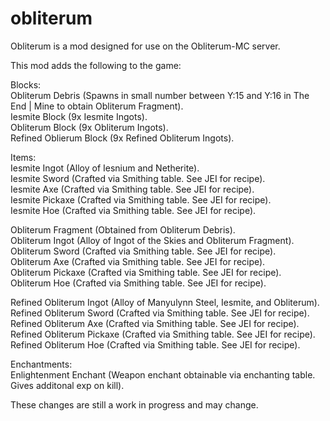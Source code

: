 # obliterum

Obliterum is a mod designed for use on the Obliterum-MC server.

 
This mod adds the following to the game:

 
Blocks:                        
Obliterum Debris (Spawns in small number between Y:15 and Y:16 in The End | Mine to obtain Obliterum Fragment).                         
Iesmite Block (9x Iesmite Ingots).                     
Obliterum Block (9x Obliterum Ingots).              
Refined Oblierum Block (9x Refined Obliterum Ingots).              

Items:                    
Iesmite Ingot (Alloy of Iesnium and Netherite).                    
Iesmite Sword (Crafted via Smithing table. See JEI for recipe).             
Iesmite Axe (Crafted via Smithing table. See JEI for recipe).               
Iesmite Pickaxe (Crafted via Smithing table. See JEI for recipe).               
Iesmite Hoe (Crafted via Smithing table. See JEI for recipe).                

Obliterum Fragment (Obtained from Obliterum Debris).                 
Obliterum Ingot (Alloy of Ingot of the Skies and Obliterum Fragment).             
Obliterum Sword (Crafted via Smithing table. See JEI for recipe).                     
Obliterum Axe (Crafted via Smithing table. See JEI for recipe).               
Obliterum Pickaxe (Crafted via Smithing table. See JEI for recipe).               
Obliterum Hoe (Crafted via Smithing table. See JEI for recipe).                    

Refined Obliterum Ingot (Alloy of Manyulynn Steel, Iesmite, and Obliterum).                
Refined Obliterum Sword (Crafted via Smithing table. See JEI for recipe).                     
Refined Obliterum Axe (Crafted via Smithing table. See JEI for recipe).                 
Refined Obliterum Pickaxe (Crafted via Smithing table. See JEI for recipe).                       
Refined Obliterum Hoe (Crafted via Smithing table. See JEI for recipe).                       

Enchantments:                            
Enlightenment Enchant (Weapon enchant obtainable via enchanting table. Gives additonal exp on kill).

These changes are still a work in progress and may change.
